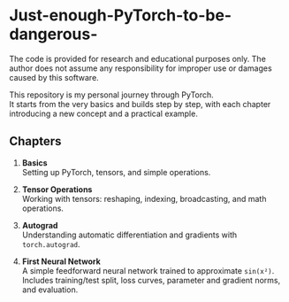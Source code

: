 # Just-enough-PyTorch-to-be-dangerous-
The code is provided for research and educational purposes only. The author does not assume any responsibility for improper use or damages caused by this software.

This repository is my personal journey through PyTorch.  
It starts from the very basics and builds step by step, with each chapter introducing a new concept and a practical example.

## Chapters

1. **Basics**  
   Setting up PyTorch, tensors, and simple operations.

2. **Tensor Operations**  
   Working with tensors: reshaping, indexing, broadcasting, and math operations.

3. **Autograd**  
   Understanding automatic differentiation and gradients with `torch.autograd`.

4. **First Neural Network**  
   A simple feedforward neural network trained to approximate `sin(x²)`.  
   Includes training/test split, loss curves, parameter and gradient norms, and evaluation.


